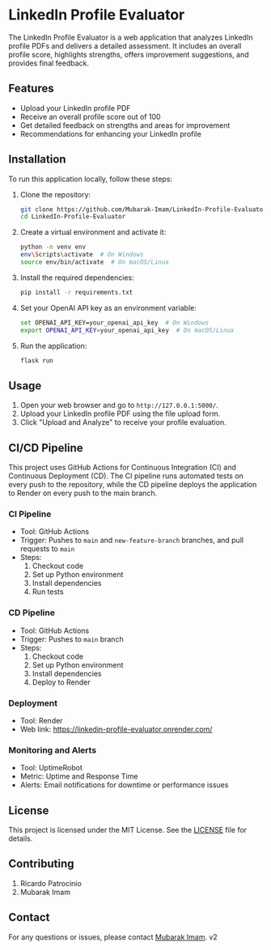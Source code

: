 # LinkedIn Profile Evaluator

The LinkedIn Profile Evaluator is a web application that analyzes LinkedIn profile PDFs and delivers a detailed assessment. It includes an overall profile score, highlights strengths, offers improvement suggestions, and provides final feedback.

## Features

- Upload your LinkedIn profile PDF
- Receive an overall profile score out of 100
- Get detailed feedback on strengths and areas for improvement
- Recommendations for enhancing your LinkedIn profile

## Installation

To run this application locally, follow these steps:

1. Clone the repository:
    ```bash
    git clone https://github.com/Mubarak-Imam/LinkedIn-Profile-Evaluator.git
    cd LinkedIn-Profile-Evaluator
    ```

2. Create a virtual environment and activate it:
    ```bash
    python -m venv env
    env\Scripts\activate  # On Windows
    source env/bin/activate  # On macOS/Linux
    ```

3. Install the required dependencies:
    ```bash
    pip install -r requirements.txt
    ```

4. Set your OpenAI API key as an environment variable:
    ```bash
    set OPENAI_API_KEY=your_openai_api_key  # On Windows
    export OPENAI_API_KEY=your_openai_api_key  # On macOS/Linux
    ```

5. Run the application:
    ```bash
    flask run
    ```

## Usage

1. Open your web browser and go to `http://127.0.0.1:5000/`.
2. Upload your LinkedIn profile PDF using the file upload form.
3. Click "Upload and Analyze" to receive your profile evaluation.

## CI/CD Pipeline

This project uses GitHub Actions for Continuous Integration (CI) and Continuous Deployment (CD). The CI pipeline runs automated tests on every push to the repository, while the CD pipeline deploys the application to Render on every push to the main branch.

### CI Pipeline

- Tool: GitHub Actions
- Trigger: Pushes to `main` and `new-feature-branch` branches, and pull requests to `main`
- Steps:
  1. Checkout code
  2. Set up Python environment
  3. Install dependencies
  4. Run tests

### CD Pipeline

- Tool: GitHub Actions
- Trigger: Pushes to `main` branch
- Steps:
  1. Checkout code
  2. Set up Python environment
  3. Install dependencies
  4. Deploy to Render

### Deployment

- Tool: Render
- Web link: https://linkedin-profile-evaluator.onrender.com/

### Monitoring and Alerts

- Tool: UptimeRobot
- Metric: Uptime and Response Time
- Alerts: Email notifications for downtime or performance issues

## License

This project is licensed under the MIT License. See the [LICENSE](LICENSE) file for details.

## Contributing

1) Ricardo Patrocinio 
2) Mubarak Imam 

## Contact

For any questions or issues, please contact [Mubarak Imam](https://github.com/Mubarak-Imam).
v2
